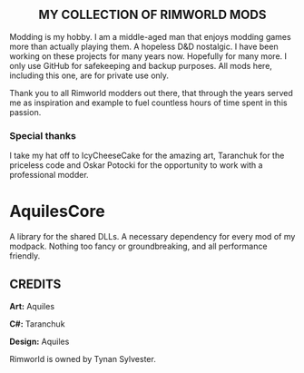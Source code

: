 <center><h2>MY COLLECTION OF RIMWORLD MODS</h2></center>
<p>Modding is my hobby. I am a middle-aged man that enjoys modding games more than actually playing them. A hopeless D&D nostalgic. I have been working on these projects for many years now. Hopefully for many more. I only use GitHub for safekeeping and backup purposes. All mods here, including this one, are for private use only.</p>

Thank you to all Rimworld modders out there, that through the years served me as inspiration and example to fuel countless hours of time spent in this passion.
<h3>Special thanks</h3>
I take my hat off to IcyCheeseCake for the amazing art, Taranchuk for the priceless code and Oskar Potocki for the opportunity to work with a professional modder.

# AquilesCore
<p>A library for the shared DLLs. A necessary dependency for every mod of my modpack. Nothing too fancy or groundbreaking, and all performance friendly.</p>
<h2>CREDITS</h2>
<p> <b>Art:</b> Aquiles</p>
<p> <b>C#:</b> Taranchuk</p>
<p> <b>Design:</b> Aquiles</p>
Rimworld is owned by Tynan Sylvester.